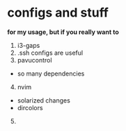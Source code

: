 # configs and stuff

**for my usage, but if you really want to**

1. i3-gaps
2. .ssh configs are useful 
3. pavucontrol
  * so many dependencies
4. nvim
  * solarized changes
  * dircolors
5. 
